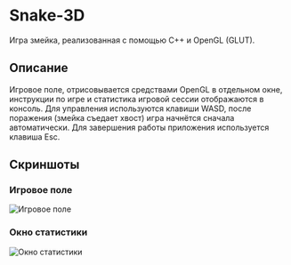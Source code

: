# Snake-3D
Игра змейка, реализованная с помощью C++ и OpenGL (GLUT).
## Описание
Игровое поле, отрисовывается средствами OpenGL в отдельном окне, инструкции по игре и статистика игровой сессии отображаются в консоль. Для управления используются клавиши WASD, после поражения (змейка съедает хвост) игра начнётся сначала автоматически. Для завершения работы приложения используется клавиша Esc.
## Скриншоты
### Игровое поле
![Игровое поле](https://user-images.githubusercontent.com/76095519/214567919-7f36700f-32e5-4593-8717-244176fb4072.png)
### Окно статистики
![Окно статистики](https://user-images.githubusercontent.com/76095519/214567952-f95150e9-9724-40b6-bacc-4389cc560c7a.JPG)
